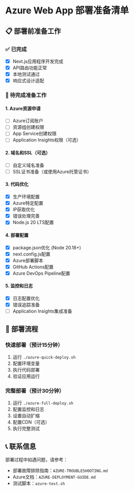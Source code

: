 # Azure Web App 部署准备清单

## 📋 部署前准备工作

### ✅ 已完成
- [x] Next.js应用程序开发完成
- [x] API路由功能正常
- [x] 本地测试通过
- [x] 响应式设计适配

### 🔄 待完成准备工作

#### 1. Azure资源申请
- [ ] Azure订阅账户
- [ ] 资源组创建权限
- [ ] App Service创建权限
- [ ] Application Insights权限（可选）

#### 2. 域名和SSL（可选）
- [ ] 自定义域名准备
- [ ] SSL证书准备（或使用Azure托管证书）

#### 3. 代码优化
- [x] 生产环境配置
- [x] Azure特定配置
- [x] IP获取优化
- [x] 错误处理完善
- [x] Node.js 20 LTS配置

#### 4. 部署配置
- [x] package.json优化 (Node 20.18+)
- [x] next.config.js配置
- [x] Azure部署脚本
- [x] GitHub Actions配置
- [x] Azure DevOps Pipeline配置

#### 5. 监控和日志
- [x] 日志配置优化
- [x] 错误追踪准备
- [ ] Application Insights集成准备

## 🚀 部署流程

### 快速部署（预计15分钟）
1. 运行 `./azure-quick-deploy.sh`
2. 配置环境变量
3. 执行代码部署
4. 验证应用运行

### 完整部署（预计30分钟）
1. 运行 `./azure-full-deploy.sh`
2. 配置监控和日志
3. 设置自动扩缩
4. 配置CDN（可选）
5. 执行完整测试

## 📞 联系信息
部署过程中如遇问题，请参考：
- 部署故障排除指南：`AZURE-TROUBLESHOOTING.md`
- Azure文档：`AZURE-DEPLOYMENT-GUIDE.md`
- 测试脚本：`azure-test.sh`
